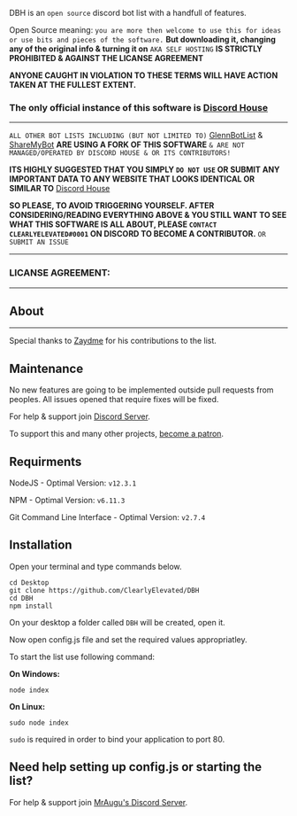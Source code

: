 DBH is an `open source` discord bot list with a handfull of features. 

Open Source meaning: `you are more then welcome to use this for ideas or use bits and pieces of the software.` **But downloading it, changing any of the original info & turning it on** `AKA SELF HOSTING` **IS STRICTLY PROHIBITED & AGAINST THE LICANSE AGREEMENT**

**ANYONE CAUGHT IN VIOLATION TO THESE TERMS WILL HAVE ACTION TAKEN AT THE FULLEST EXTENT.**

### The only official instance of this software is [Discord House](https://www.discordjs.services)

---

`ALL OTHER BOT LISTS INCLUDING (BUT NOT LIMITED TO)` [GlennBotList](https://glennbotlist.xyz/) & [ShareMyBot](https://smb-bot-list.glitch.me/) **__ARE USING A FORK OF THIS SOFTWARE__** `& ARE NOT MANAGED/OPERATED BY DISCORD HOUSE & OR ITS CONTRIBUTORS!` 

**__ITS HIGHLY SUGGESTED THAT YOU SIMPLY `DO NOT USE` OR SUBMIT ANY IMPORTANT DATA TO ANY WEBSITE THAT LOOKS IDENTICAL OR SIMILAR TO__** [Discord House](https://www.discordjs.service) 

**SO PLEASE, TO AVOID TRIGGERING YOURSELF. AFTER CONSIDERING/READING EVERYTHING ABOVE & YOU STILL WANT TO SEE WHAT THIS SOFTWARE IS ALL ABOUT, PLEASE `CONTACT CLEARLYELEVATED#0001` ON DISCORD TO BECOME A CONTRIBUTOR.** `OR SUBMIT AN ISSUE`

---

### LICANSE AGREEMENT: 

---

## About
---
Special thanks to [Zaydme](https://github.com/Zaydme) for his contributions to the list.

## Maintenance
No new features are going to be implemented outside pull requests from peoples. All issues opened that require fixes will be fixed.

For help & support join [Discord Server](https://discord.plus/discordhouse).

To support this and many other projects, [become a patron](https://www.patreon.com/clearlyelevated).

## Requirments
NodeJS - Optimal Version: `v12.3.1`

NPM - Optimal Version: `v6.11.3`

Git Command Line Interface - Optimal Version: `v2.7.4`

## Installation
Open your terminal and type commands below.
```
cd Desktop
git clone https://github.com/ClearlyElevated/DBH
cd DBH
npm install
```
On your desktop a folder called `DBH` will be created, open it.

Now open config.js file and set the required values appropriatley.

To start the list use following command:

**On Windows:**
```
node index
```
**On Linux:**
```
sudo node index
```
`sudo` is required in order to bind your application to port 80.

## Need help setting up config.js or starting the list?
For help & support join [MrAugu's Discord Server](https://discord.gg/rk7cVyk).
